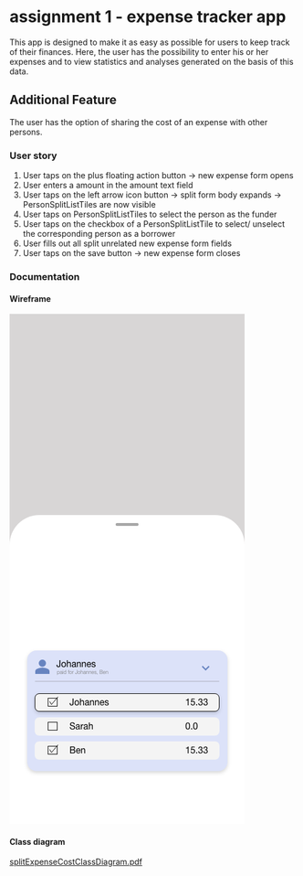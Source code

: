 # assignment 1 - expense tracker app

This app is designed to make it as easy as possible for users to keep track of their finances.
Here, the user has the possibility to enter his or her expenses and to view statistics and analyses
generated on the basis of this data.

## Additional Feature

The user has the option of sharing the cost of an expense with other persons.

### User story

1. User taps on the plus floating action button -> new expense form opens
2. User enters a amount in the amount text field
3. User taps on the left arrow icon button -> split form body expands -> PersonSplitListTiles are now visible
4. User taps on PersonSplitListTiles to select the person as the funder
5. User taps on the checkbox of a PersonSplitListTile to select/ unselect the corresponding person as a borrower
6. User fills out all split unrelated new expense form fields
7. User taps on the save button -> new expense form closes

### Documentation

#### Wireframe
![SplitExpenseCostForm.png](documentation/SplitExpenseCostForm.png)

#### Class diagram
[splitExpenseCostClassDiagram.pdf](documentation/splitExpenseCostClassDiagram.pdf)